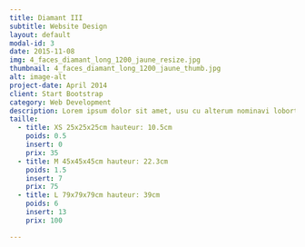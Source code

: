 ```yaml
---
title: Diamant III
subtitle: Website Design
layout: default
modal-id: 3
date: 2015-11-08
img: 4_faces_diamant_long_1200_jaune_resize.jpg
thumbnail: 4_faces_diamant_long_1200_jaune_thumb.jpg
alt: image-alt
project-date: April 2014
client: Start Bootstrap
category: Web Development
description: Lorem ipsum dolor sit amet, usu cu alterum nominavi lobortis. At duo novum diceret. Tantas apeirian vix et, usu sanctus postulant inciderint ut, populo diceret necessitatibus in vim. Cu eum dicam feugiat noluisse.
taille:
  - title: XS 25x25x25cm hauteur: 10.5cm
    poids: 0.5
    insert: 0
    prix: 35
  - title: M 45x45x45cm hauteur: 22.3cm
    poids: 1.5
    insert: 7
    prix: 75
  - title: L 79x79x79cm hauteur: 39cm
    poids: 6
    insert: 13
    prix: 100

---
```

